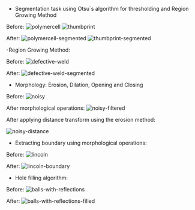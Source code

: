- Segmentation task using Otsu´s algorithm for thresholding and Region Growing Method

Before:
![polymercell](https://github.com/marcoame2001/Image-Processing/assets/143449334/7b4788bc-93de-441e-88b2-e36bbe857f09)
![thumbprint](https://github.com/marcoame2001/Image-Processing/assets/143449334/2df2d328-6d21-4eb4-aa89-1bf3fc949c83)


After: 
![polymercell-segmented](https://github.com/marcoame2001/Image-Processing/assets/143449334/e8c3327c-ad62-4f6f-a895-a5d98c40fc5f)
![thumbprint-segmented](https://github.com/marcoame2001/Image-Processing/assets/143449334/043b4114-ac7b-4b7e-b4f3-a99e60462e63)

-Region Growing Method:

Before:
![defective-weld](https://github.com/marcoame2001/Image-Processing/assets/143449334/69df798e-427f-47ce-877a-7ff41e20f4f0)

After:
![defective-weld-segmented](https://github.com/marcoame2001/Image-Processing/assets/143449334/9e37b7ed-52d5-44ab-b01d-2061d5f94b86)

- Morphology: Erosion, Dilation, Opening and Closing

Before:
![noisy](https://github.com/marcoame2001/Image-Processing/assets/143449334/653ba8c9-232d-48da-b83e-e7656dd28aae)

After morphological operations:
![noisy-filtered](https://github.com/marcoame2001/Image-Processing/assets/143449334/7df94b01-0c59-4c94-b7e6-b489603fb73e)

After applying distance transform using the erosion method:

![noisy-distance](https://github.com/marcoame2001/Image-Processing/assets/143449334/7ea5cb0b-9da1-4311-8bff-dd9a5210674a)

- Extracting boundary using morphological operations:

Before: 
![lincoln](https://github.com/marcoame2001/Image-Processing/assets/143449334/e6624164-863a-4ad4-89d9-b3978a0cddff)

After: 
![lincoln-boundary](https://github.com/marcoame2001/Image-Processing/assets/143449334/5b849c47-fb1e-4e26-bee1-5410ab418e7b)

- Hole filling algorithm:

Before:
![balls-with-reflections](https://github.com/marcoame2001/Image-Processing/assets/143449334/5ac22fd7-3fcb-48a3-8c9a-82a067c0b68f)

After:
![balls-with-reflections-filled](https://github.com/marcoame2001/Image-Processing/assets/143449334/4560a1a5-fc0e-4bf5-80ef-9c9ebcd68b9e)



